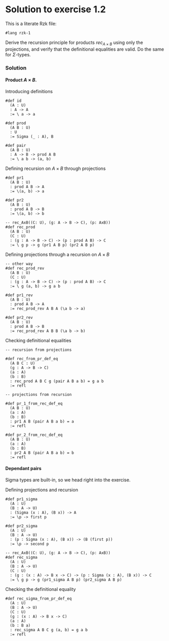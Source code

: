 # Solution to exercise 1.2

This is a literate Rzk file:

```rzk
#lang rzk-1
```

Derive the recursion principle for products
$rec_{A \times B}$ using only the projections,
and verify that the definitional equalities are valid.
Do the same for $\Sigma$-types.

### Solution

#### Product $A \times B$.

Introducing definitions
```rzk
#def id
  (A : U)
  : A -> A
  := \ a -> a

#def prod
  (A B : U)
  : U
  := Sigma (_ : A), B

#def pair
  (A B : U)
  : A -> B -> prod A B
  := \ a b -> (a, b)
```

Defining recursion on $A \times B$ through projections
```rzk
#def pr1
  (A B : U)
  : prod A B -> A
  := \(a, b) -> a

#def pr2
  (A B : U)
  : prod A B -> B
  := \(a, b) -> b

-- rec_AxB((C: U), (g: A -> B -> C), (p: AxB)) 
#def rec_prod
  (A B : U)
  (C : U)
  : (g : A -> B -> C) -> (p : prod A B) -> C
  := \ g p -> g (pr1 A B p) (pr2 A B p)
```

Defining projections through a recursion on $A \times B$
```rzk
-- other way
#def rec_prod_rev
  (A B : U)
  (C : U)
  : (g : A -> B -> C) -> (p : prod A B) -> C
  := \ g (a, b) -> g a b

#def pr1_rev
  (A B : U)
  : prod A B -> A
  := rec_prod_rev A B A (\a b -> a)

#def pr2_rev
  (A B : U)
  : prod A B -> B
  := rec_prod_rev A B B (\a b -> b)
```

Checking definitional equalities
```rzk
-- recursion from projections

#def rec_from_pr_def_eq
  (A B C : U)
  (g : A -> B -> C)
  (a : A)
  (b : B)
  : rec_prod A B C g (pair A B a b) = g a b
  := refl

-- projections from recursion

#def pr_1_from_rec_def_eq
  (A B : U)
  (a : A)
  (b : B)
  : pr1 A B (pair A B a b) = a
  := refl

#def pr_2_from_rec_def_eq
  (A B : U)
  (a : A)
  (b : B)
  : pr2 A B (pair A B a b) = b
  := refl
```

####  Dependant pairs

Sigma types are built-in, so we head right into the exercise.

Defining projections and recursion
```rzk
#def pr1_sigma
  (A : U)
  (B : A -> U)
  : (Sigma (x : A), (B x)) -> A
  := \p -> first p

#def pr2_sigma
  (A : U)
  (B : A -> U)
  : (p : Sigma (x : A), (B x)) -> (B (first p))
  := \p -> second p

-- rec_AxB((C: U), (g: A -> B -> C), (p: AxB))
#def rec_sigma
  (A : U)
  (B : A -> U)
  (C : U)
  : (g : (x : A) -> B x -> C) -> (p : Sigma (x : A), (B x)) -> C
  := \ g p -> g (pr1_sigma A B p) (pr2_sigma A B p)
```

Checking the definitional equality

```rzk
#def rec_sigma_from_pr_def_eq
  (A : U)
  (B : A -> U)
  (C : U)
  (g : (x : A) -> B x -> C)
  (a : A)
  (b : B a)
  : rec_sigma A B C g (a, b) = g a b
  := refl
```
